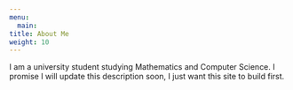 ```yaml
---
menu: 
  main:
title: About Me
weight: 10
---
```


I am a university student studying Mathematics and Computer Science. I promise
I will update this description soon, I just want this site to build first.